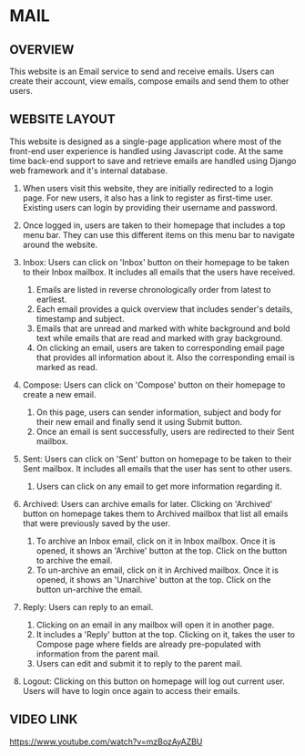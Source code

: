 # MAIL


## OVERVIEW
This website is an Email service to send and receive emails. Users can create their account, view emails, compose emails and send them to other users.


## WEBSITE LAYOUT
This website is designed as a single-page application where most of the front-end user experience is handled using Javascript code. At the same time back-end support to save and retrieve emails are handled using Django web framework and it's internal database.

1. When users visit this website, they are initially redirected to a login page. For new users, it also has a link to register as first-time user. Existing users can login by providing their username and password.

2. Once logged in, users are taken to their homepage that includes a top menu bar. They can use this different items on this menu bar to navigate around the website.

3. Inbox: Users can click on 'Inbox' button on their homepage to be taken to their Inbox mailbox. It includes all emails that the users have received.
	 1. Emails are listed in reverse chronologically order from latest to earliest.
	 2. Each email provides a quick overview that includes sender's details, timestamp and subject.
	 3. Emails that are unread and marked with white background and bold text while emails that are read and marked with gray background.
	 4. On clicking an email, users are taken to corresponding email page that provides all information about it. Also the corresponding email is marked as read.

4. Compose: Users can click on 'Compose' button on their homepage to create a new email.
	 1. On this page, users can sender information, subject and body for their new email and finally send it using Submit button.
	 2. Once an email is sent successfully, users are redirected to their Sent mailbox.

5. Sent: Users can click on 'Sent' button on homepage to be taken to their Sent mailbox. It includes all emails that the user has sent to other users.
	 1. Users can click on any email to get more information regarding it.

6. Archived: Users can archive emails for later. Clicking on 'Archived' button on homepage takes them to Archived mailbox that list all emails that were previously saved by the user.
	 1. To archive an Inbox email, click on it in Inbox mailbox. Once it is opened, it shows an 'Archive' button at the top. Click on the button to archive the email.
	 2. To un-archive an email, click on it in Archived mailbox. Once it is opened, it shows an 'Unarchive' button at the top. Click on the button un-archive the email.

7. Reply: Users can reply to an email.
	 1. Clicking on an email in any mailbox will open it in another page.
	 2. It includes a 'Reply' button at the top. Clicking on it, takes the user to Compose page where fields are already pre-populated with information from the parent mail.
	 3. Users can edit and submit it to reply to the parent mail.

8. Logout: Clicking on this button on homepage will log out current user. Users will have to login once again to access their emails.


## VIDEO LINK
https://www.youtube.com/watch?v=mzBozAyAZBU

